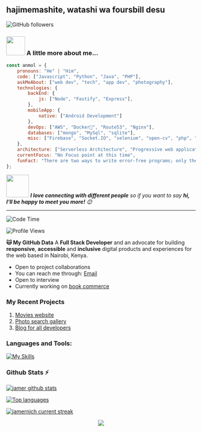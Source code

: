 <h2>hajimemashite, watashi wa foursbill desu</h2>
<p></p>

![GitHub followers](https://img.shields.io/github/followers/foursbill?label=Follow&style=social)
### <img src="https://media.giphy.com/media/VgCDAzcKvsR6OM0uWg/giphy.gif" width="50"> A little more about me...  

```javascript
const anmol = {
    pronouns: "He" | "Him",
    code: ["Javascript", "Python", "Java", "PHP"],
    askMeAbout: ["web dev", "tech", "app dev", "photography"],
    technologies: {
        backEnd: {
            js: ["Node", "Fastify", "Express"],
        },
        mobileApp: {
            native: ["Android Development"]
        },
        devOps: ["AWS", "Docker🐳", "Route53", "Nginx"],
        databases: ["mongo", "MySql", "sqlite"],
        misc: ["Firebase", "Socket.IO", "selenium", "open-cv", "php", "SuiteApp"]
    },
    architecture: ["Serverless Architecture", "Progressive web applications", "Single page applications"],
    currentFocus: "No Focus point at this time",
    funFact: "There are two ways to write error-free programs; only the third one works"
};
```

<img src="https://media.giphy.com/media/LnQjpWaON8nhr21vNW/giphy.gif" width="60"> <em><b>I love connecting with different people</b> so if you want to say <b>hi, I'll be happy to meet you more!</b> 😊</em>

---
<!--START_SECTION:waka-->
![Code Time](http://img.shields.io/badge/Code%20Time-2%2C633%20hrs%201%20min-blue)

![Profile Views](http://img.shields.io/badge/Profile%20Views-2791-blue)

**🐱 My GitHub Data** 
A **Full Stack Developer**  and an advocate for building **responsive**, **accessible** and **inclusive** digital products and experiences for the web based in Nairobi, Kenya. 
- Open to project collaborations
- You can reach me through: <a href="mailto: kuronewhck@gmail.com">Email</a>
- Open to interview
- Currently working on <a href="https://book-commerce-murex.vercel.app/">book commerce</a>
 
### My Recent Projects

 1. [Movies website](https://react-movies-lac.vercel.app/)
 2. [Photo search gallery](https://next-gallery-johnmwendwa.vercel.app/)
 3. [Blog for all developers](https://developers-home.vercel.app/)

### **Languages and Tools:**  
[![My Skills](https://skills.thijs.gg/icons?i=html,css,js,react,next,expressjs,nodejs,mongodb,md,git,github,vscode,jest,postman,stackoverflow&perline=13)](#)

### Github Stats ⚡

 [![jamer github stats](https://bad-apple-github-readme.vercel.app/api?username=jamernich&show_icons=true&count_private=true&line_height=20&icon_color=00b3ff&theme=blue-green&title_color=00b3ff)](#)
 
 [![Top languages](https://github-readme-mwendwa.vercel.app/api/top-langs/?username=jamernich&layout=compact&count_private=true&theme=blue-green&title_color=00b3ff)](#)

[![jamernich current streak](https://streak-stats.demolab.com/?user=jamernich&count_private=true&theme=blue-green&title_color=00b3ff)](#)

<p align="center">
     <img src="https://capsule-render.vercel.app/api?type=waving&color=gradient&height=100&section=footer"/>
</p>
